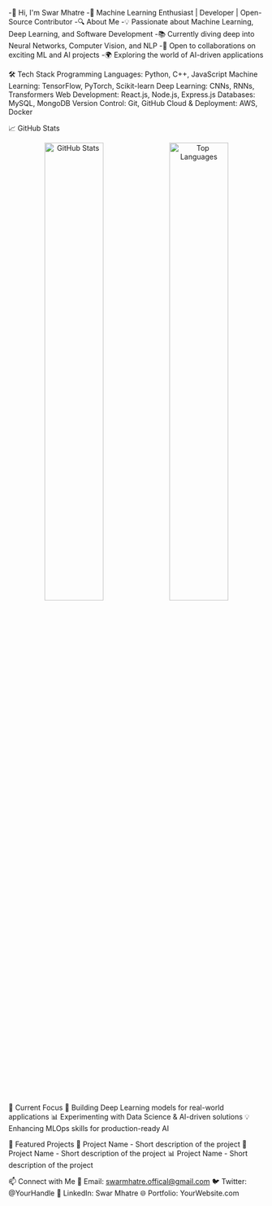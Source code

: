 -👋 Hi, I'm Swar Mhatre
-🚀 Machine Learning Enthusiast | Developer | Open-Source Contributor
-🔍 About Me
-💡 Passionate about Machine Learning, Deep Learning, and Software Development
-📚 Currently diving deep into Neural Networks, Computer Vision, and NLP
-🤝 Open to collaborations on exciting ML and AI projects
-🌍 Exploring the world of AI-driven applications

🛠️ Tech Stack
Programming Languages: Python, C++, JavaScript
Machine Learning: TensorFlow, PyTorch, Scikit-learn
Deep Learning: CNNs, RNNs, Transformers
Web Development: React.js, Node.js, Express.js
Databases: MySQL, MongoDB
Version Control: Git, GitHub
Cloud & Deployment: AWS, Docker

📈 GitHub Stats
<p align="center"> <img src="https://github-readme-stats.vercel.app/api?username=Swar-De-Coder&show_icons=true&theme=tokyonight" alt="GitHub Stats" width="48%"> <img src="https://github-readme-stats.vercel.app/api/top-langs/?username=Swar-De-Coder&layout=compact&theme=tokyonight" alt="Top Languages" width="48%"> </p>
🎯 Current Focus
🔬 Building Deep Learning models for real-world applications
📊 Experimenting with Data Science & AI-driven solutions
💡 Enhancing MLOps skills for production-ready AI

🌟 Featured Projects
🚀 Project Name - Short description of the project
🤖 Project Name - Short description of the project
📊 Project Name - Short description of the project

📫 Connect with Me
📧 Email: swarmhatre.offical@gmail.com
🐦 Twitter: @YourHandle
💼 LinkedIn: Swar Mhatre
🌐 Portfolio: YourWebsite.com
